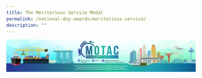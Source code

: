 ```yaml
---
title: The Meritorious Service Medal
permalink: /national-day-awards/meritorious-service/
description: ""
---
```

![](/images/hero.png)

